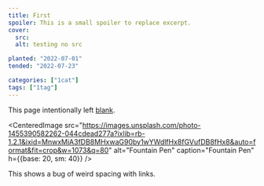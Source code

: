 ```yaml
---
title: First
spoiler: This is a small spoiler to replace excerpt.
cover:
  src:
  alt: testing no src

planted: "2022-07-01"
tended: "2022-07-23"

categories: ["1cat"]
tags: ["1tag"]
---
```


This page intentionally left [blank](https://google.com).

<CenteredImage src="https://images.unsplash.com/photo-1455390582262-044cdead277a?ixlib=rb-1.2.1&ixid=MnwxMjA3fDB8MHxwaG90by1wYWdlfHx8fGVufDB8fHx8&auto=format&fit=crop&w=1073&q=80" alt="Fountain Pen" caption="Fountain Pen" h={{base: 20, sm: 40}} />

This shows a bug of weird spacing with links.
